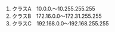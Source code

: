 1. クラスA　10.0.0.～10.255.255.255
2. クラスB　172.16.0.0～172.31.255.255
3. クラスC　192.168.0.0～192.168.255.255
